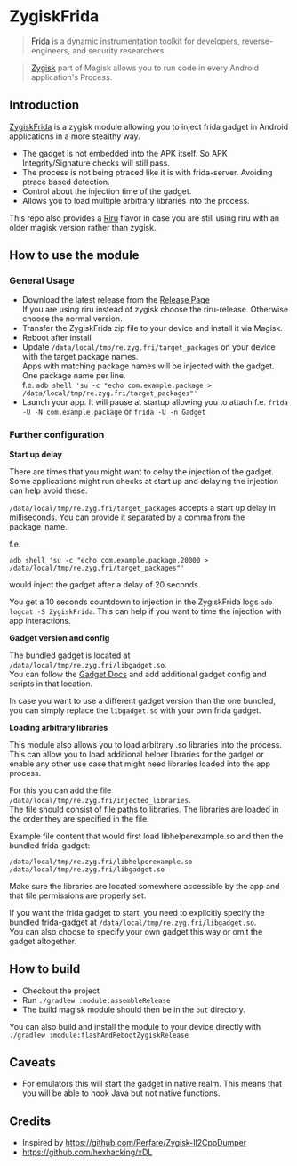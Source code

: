 # ZygiskFrida

> [Frida](https://frida.re) is a dynamic instrumentation toolkit for developers, reverse-engineers, and security researchers

> [Zygisk](https://github.com/topjohnwu/Magisk) part of Magisk allows you to run code in every Android application's Process.


## Introduction

[ZygiskFrida](README.md) is a zygisk module allowing you to inject frida gadget in Android applications in a
more stealthy way.

- The gadget is not embedded into the APK itself. So APK Integrity/Signature checks will still pass.
- The process is not being ptraced like it is with frida-server. Avoiding ptrace based detection.
- Control about the injection time of the gadget.
- Allows you to load multiple arbitrary libraries into the process.

This repo also provides a [Riru](https://github.com/RikkaApps/Riru) flavor in case you are still
using riru with an older magisk version rather than zygisk.

## How to use the module

### General Usage
- Download the latest release from the [Release Page](https://github.com/lico-n/ZygiskFrida/releases)\
  If you are using riru instead of zygisk choose the riru-release. Otherwise choose the normal version.
- Transfer the ZygiskFrida zip file to your device and install it via Magisk.
- Reboot after install
- Update `/data/local/tmp/re.zyg.fri/target_packages` on your device with the target package names.\
  Apps with matching package names will be injected with the gadget. One package name per line.\
  f.e. `adb shell 'su -c "echo com.example.package > /data/local/tmp/re.zyg.fri/target_packages"'`
- Launch your app. It will pause at startup allowing you to attach
  f.e. `frida -U -N com.example.package` or `frida -U -n Gadget`

### Further configuration

**Start up delay**

There are times that you might want to delay the injection of the gadget. Some applications
might run checks at start up and delaying the injection can help avoid these.

`/data/local/tmp/re.zyg.fri/target_packages` accepts a start up delay in milliseconds.
You can provide it separated by a comma from the package_name.

f.e.
```
adb shell 'su -c "echo com.example.package,20000 > /data/local/tmp/re.zyg.fri/target_packages"'
```
would inject the gadget after a delay of 20 seconds.

You get a 10 seconds countdown to injection in the ZygiskFrida logs `adb logcat -S ZygiskFrida`.
This can help if you want to time the injection with app interactions.

**Gadget version and config**

The bundled gadget is located at `/data/local/tmp/re.zyg.fri/libgadget.so`.\
You can follow the [Gadget Docs](https://frida.re/docs/gadget/) and add additional
gadget config and scripts in that location.

In case you want to use a different gadget version than the one bundled, you can simply
replace the `libgadget.so` with your own frida gadget.

**Loading arbitrary libraries**

This module also allows you to load arbitrary .so libraries into the process.\
This can allow you to load additional helper libraries for the gadget or
enable any other use case that might need libraries loaded into the app process.

For this you can add the file `/data/local/tmp/re.zyg.fri/injected_libraries`.\
The file should consist of file paths to libraries.
The libraries are loaded in the order they are specified in the file.

Example file content that would first load libhelperexample.so and then the bundled frida-gadget:
```
/data/local/tmp/re.zyg.fri/libhelperexample.so
/data/local/tmp/re.zyg.fri/libgadget.so
```

Make sure the libraries are located somewhere accessible by the app and that
file permissions are properly set.

If you want the frida gadget to start, you need to explicitly specify the bundled frida-gadget at
`/data/local/tmp/re.zyg.fri/libgadget.so`.\
You can also choose to specify your own gadget this way or omit the gadget altogether.

## How to build

- Checkout the project
- Run `./gradlew :module:assembleRelease`
- The build magisk module should then be in the `out` directory.

You can also build and install the module to your device directly with `./gradlew :module:flashAndRebootZygiskRelease`

## Caveats

- For emulators this will start the gadget in native realm. This means that you will be able to hook Java but not native functions.

## Credits

- Inspired by https://github.com/Perfare/Zygisk-Il2CppDumper
- https://github.com/hexhacking/xDL

